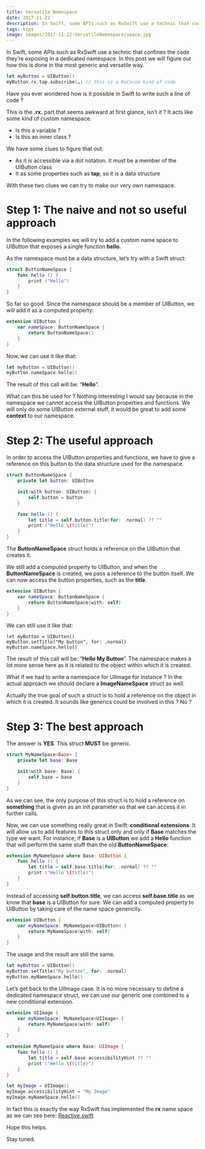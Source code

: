 ```yaml
---
title: Versatile Namespace
date: 2017-11-22
description: In Swift, some APIs such as RxSwift use a technic that confines the code they’re exposing in a dedicated namespace. In this post we will figure out how this is done in the most generic and versatile way.
tags: tips
image: images/2017-11-22-VersatileNamespace/space.jpg
---
```


In Swift, some APIs such as RxSwift use a technic that confines the code they’re exposing in a dedicated namespace. In this post we will figure out how this is done in the most generic and versatile way.

```swift
let myButton = UIButton()
myButton.rx.tap.subscribe(…) // this is a RxCocoa kind of code
```

Have you ever wondered how is it possible in Swift to write such a line of code ?

This is the **.rx.** part that seems awkward at first glance, isn’t it ? It acts like some kind of custom namespace.

* Is this a variable ?
* Is this an inner class ?

We have some clues to figure that out:

* As it is accessible via a dot notation. it must be a member of the UIButton class
* It as some properties such as **tap**, so it is a data structure

With these two clues we can try to make our very own namespace.

# Step 1: The naive and not so useful approach

In the following examples we will try to add a custom name space to UIButton that exposes a single function **hello**.

As the namespace must be a data structure, let’s try with a Swift struct:

```swift
struct ButtonNameSpace {
    func hello () {
        print ("Hello")
    }
}
```

So far so good. Since the namespace should be a member of UIButton, we will add it as a computed property:

```swift
extension UIButton {
    var nameSpace: ButtonNameSpace {
        return ButtonNameSpace()
    }
}
```

Now, we can use it like that:

```swift
let myButton = UIButton()
myButton.nameSpace.hello()
```

The result of this call will be: “**Hello**”.

What can this be used for ? Nothing interesting I would say because in the namespace we cannot access the UIButton properties and functions. We will only do some UIButton external stuff, it would be great to add some **context**&nbsp;to our namespace.

# Step 2: The useful approach

In order to access the UIButton properties and functions, we have to give a reference on this button to the data structure used for the namespace.

```swift
struct ButtonNameSpace {
    private let button: UIButton

    init(with button: UIButton) {
        self.button = button
    }

    func hello () {
        let title = self.button.title(for: .normal) ?? ""
        print ("Hello \(title)")
    }
}
```

The **ButtonNameSpace** struct holds a reference on the UIButton that creates it.

We still add a computed property to UIButton, and when the **ButtonNameSpace** is created, we pass a reference to the button itself. We can now access the button properties, such as the **title**.

```swift
extension UIButton {
    var nameSpace: ButtonNameSpace {
        return ButtonNameSpace(with: self)
    }
}
```

We can still use it like that:

```swit
let myButton = UIButton()
myButton.setTitle("My button", for: .normal)
myButton.nameSpace.hello()
```

The result of this call will be: “**Hello My Button**”. The namespace makes a lot more sense here as it is related to the object within which it is created.

What if we had to write a namespace for UIImage for instance ? In the actual approach we should declare a **ImageNameSpace**&nbsp;struct as well.

Actually the true goal of such a struct is to hold a reference on the object in which it is created. It sounds like generics could be involved in this ? No ?

# Step 3: The best approach

The answer is **YES**. This struct **MUST** be generic.

```swift
struct MyNameSpace<Base> {
    private let base: Base

    init(with base: Base) {
        self.base = base
    }
}
```

As we can see, the only purpose of this struct is to hold a reference on **something**&nbsp;that is given as an init parameter so that we can access it in further calls.

Now, we can use something really great in Swift: **conditional extensions**. It will allow us to add features to this struct only and only if **Base**&nbsp;matches the type we want. For instance, if **Base**&nbsp;is a **UIButton**&nbsp;we add a **Hello**&nbsp;function that will perform the same stuff than the old **ButtonNameSpace**:

```swift
extension MyNameSpace where Base: UIButton {
    func hello () {
        let title = self.base.title(for: .normal) ?? ""
        print ("Hello \(title)")
    }
}
```

Instead of accessing **self.button.title**, we can access **self.base.title**&nbsp;as we know that **base** is a UIButton for sure. We can add a computed property to UIButton by taking care of the name space genericity.

```swift
extension UIButton {
    var myNameSpace: MyNameSpace<UIButton> {
        return MyNameSpace(with: self)
    }
}
```

The usage and the result are still the same.

```swift
let myButton = UIButton()
myButton.setTitle("My button", for: .normal)
myButton.myNameSpace.hello()
```

Let’s get back to the UIImage case. It is no more necessary to define a dedicated namespace struct, we can use our generic one combined to a new conditional extension.

```swift
extension UIImage {
    var myNameSpace: MyNameSpace<UIImage> {
        return MyNameSpace(with: self)
    }
}

extension MyNameSpace where Base: UIImage {
    func hello () {
        let title = self.base.accessibilityHint ?? ""
        print ("Hello \(title)")
    }
}

let myImage = UIImage()
myImage.accessibilityHint = "My Image"
myImage.myNameSpace.hello()
```

In fact this is exactly the way RxSwift has implemented the **rx**&nbsp;name space as we can see here: [Reactive.swift](https://github.com/ReactiveX/RxSwift/blob/0b66f666ba6955a51cba1ad530311b030fa4db9c/RxSwift/Reactive.swift)

Hope this helps.

Stay tuned.
